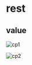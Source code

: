 # rest


## value 
![cp1](https://user-images.githubusercontent.com/72017753/158313456-c121b1aa-e38d-4014-be15-865c2042ccf7.PNG)


![cp2](https://user-images.githubusercontent.com/72017753/158313480-69c5af32-84eb-4dd8-919e-9ae12ca5243c.PNG)
